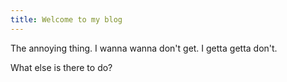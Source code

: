 ```yaml
---
title: Welcome to my blog
---
```


The annoying thing. I wanna wanna don't get. I getta getta don't.

What else is there to do?
